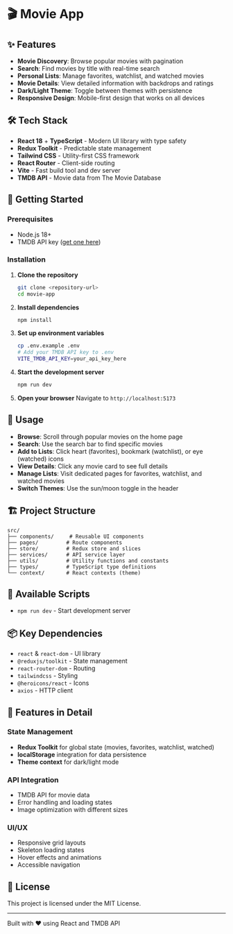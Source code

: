 # 🎬 Movie App

## ✨ Features

- **Movie Discovery**: Browse popular movies with pagination
- **Search**: Find movies by title with real-time search
- **Personal Lists**: Manage favorites, watchlist, and watched movies
- **Movie Details**: View detailed information with backdrops and ratings  
- **Dark/Light Theme**: Toggle between themes with persistence
- **Responsive Design**: Mobile-first design that works on all devices

## 🛠️ Tech Stack

- **React 18** + **TypeScript** - Modern UI library with type safety
- **Redux Toolkit** - Predictable state management
- **Tailwind CSS** - Utility-first CSS framework
- **React Router** - Client-side routing
- **Vite** - Fast build tool and dev server
- **TMDB API** - Movie data from The Movie Database

## 🚀 Getting Started

### Prerequisites
- Node.js 18+
- TMDB API key ([get one here](https://www.themoviedb.org/settings/api))

### Installation

1. **Clone the repository**
   ```bash
   git clone <repository-url>
   cd movie-app
   ```

2. **Install dependencies**
   ```bash
   npm install
   ```

3. **Set up environment variables**
   ```bash
   cp .env.example .env
   # Add your TMDB API key to .env
   VITE_TMDB_API_KEY=your_api_key_here
   ```

4. **Start the development server**
   ```bash
   npm run dev
   ```

5. **Open your browser**
   Navigate to `http://localhost:5173`

## 📱 Usage

- **Browse**: Scroll through popular movies on the home page
- **Search**: Use the search bar to find specific movies
- **Add to Lists**: Click heart (favorites), bookmark (watchlist), or eye (watched) icons
- **View Details**: Click any movie card to see full details
- **Manage Lists**: Visit dedicated pages for favorites, watchlist, and watched movies
- **Switch Themes**: Use the sun/moon toggle in the header

## 🏗️ Project Structure

```
src/
├── components/     # Reusable UI components
├── pages/         # Route components
├── store/         # Redux store and slices
├── services/      # API service layer
├── utils/         # Utility functions and constants
├── types/         # TypeScript type definitions
└── context/       # React contexts (theme)
```

## 🔧 Available Scripts

- `npm run dev` - Start development server

## 📦 Key Dependencies

- `react` & `react-dom` - UI library
- `@reduxjs/toolkit` - State management
- `react-router-dom` - Routing
- `tailwindcss` - Styling
- `@heroicons/react` - Icons
- `axios` - HTTP client

## 🎨 Features in Detail

### State Management
- **Redux Toolkit** for global state (movies, favorites, watchlist, watched)
- **localStorage** integration for data persistence
- **Theme context** for dark/light mode

### API Integration
- TMDB API for movie data
- Error handling and loading states
- Image optimization with different sizes

### UI/UX
- Responsive grid layouts
- Skeleton loading states
- Hover effects and animations
- Accessible navigation

## 📄 License

This project is licensed under the MIT License.

---

Built with ❤️ using React and TMDB API
